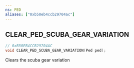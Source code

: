 ```yaml
---
ns: PED
aliases: ["0xb50eb4ccb29704ac"]
---
```

## CLEAR_PED_SCUBA_GEAR_VARIATION

```c
// 0xB50EB4CCB29704AC
void CLEAR_PED_SCUBA_GEAR_VARIATION(Ped ped);
```

Clears the scuba gear variation

